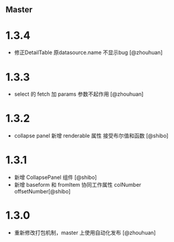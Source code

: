 <!--

// Please add your own contribution below inside the Master section, no need to
// set a version number, that happens during a deploy. Thanks!
//
// These docs are aimed at users rather than danger developers, so please limit technical
// terminology in here.

// Note: if this is your first PR, you'll need to add your URL to the footnotes
//       see the bottom of this file. The list there is sorted, try to follow that.

-->

## Master

<!-- Your comment below this -->
# 1.3.4

- 修正DetailTable 原datasource.name 不显示bug [@zhouhuan]


# 1.3.3

- select 的 fetch 加 params 参数不起作用 [@zhouhuan]

# 1.3.2

- collapse panel 新增 renderable 属性 接受布尔值和函数 [@shibo]

# 1.3.1

- 新增 CollapsePanel 组件 [@shibo]
- 新增 baseform 和 fromItem 协同工作属性 colNumber offsetNumber[@shibo]

# 1.3.0

- 重新修改打包机制，master 上使用自动化发布 [@zhouhuan]
